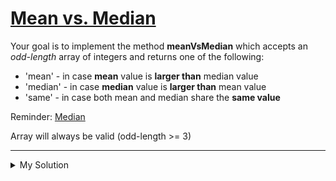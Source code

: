 # [Mean vs. Median](https://www.codewars.com/kata/5806445c3f1f9c2f72000031)

Your goal is to implement the method **meanVsMedian** which accepts an _odd-length_ array of integers and returns one of
the following:

- 'mean' - in case **mean** value is **larger than** median value
- 'median' - in case **median** value is **larger than** mean value
- 'same' - in case both mean and median share the **same value**

Reminder: [Median](https://en.wikipedia.org/wiki/Median)

Array will always be valid (odd-length >= 3)

---

<details><summary>My Solution</summary>

```js
function meanVsMedian(numbers) {
  const mean = numbers.reduce((total, cur) => total + cur) / numbers.length
  const median = [...numbers].sort((a, b) => a - b)[(numbers.length - 1) / 2]

  if (mean > median) return 'mean'
  else if (mean < median) return 'median'
  else return 'same'
}
```

</details>
